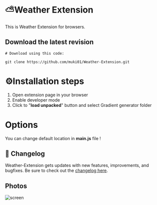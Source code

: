 # ⛅Weather Extension
This is Weather Extension for browsers.
<br/>

## Download the latest revision
```
# Download using this code:

git clone https://github.com/muki01/Weather-Extension.git
```
# ⚙️Installation steps
1. Open extension page in your browser</br>
2. Enable developer mode</br>
3. Click to "<b>load unpacked</b>" button and select Gradient generator folder</br>

# Options
You can change default location in <b>main.js</b> file !

## :scroll: Changelog
Weather-Extension gets updates with new features, improvements, and bugfixes.
Be sure to check out the [changelog here]().

## Photos
![screen](https://user-images.githubusercontent.com/75759731/218227824-c85b97b0-7778-4c03-a024-b3530875689f.png)
